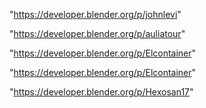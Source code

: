 "https://developer.blender.org/p/johnlevi"

"https://developer.blender.org/p/auliatour"

"https://developer.blender.org/p/Elcontainer"

 
"https://developer.blender.org/p/Elcontainer"


"https://developer.blender.org/p/Hexosan17"


 
